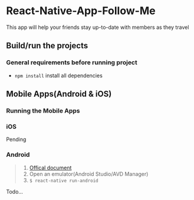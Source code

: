 React-Native-App-Follow-Me
===
This app will help your friends stay up-to-date with members as they travel
## Build/run the projects
### General requirements before running project
* `npm install` install all dependencies

## Mobile Apps(Android & iOS)
### Running the Mobile Apps
### iOS
Pending
### Android
>1. [Offical document](http://facebook.github.io/react-native/docs/getting-started.html)
>2. Open an emulator(Android Studio/AVD Manager)
>3. `$ react-native run-android`

Todo...
